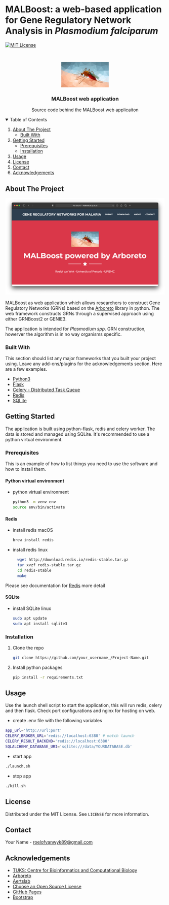 # MALBoost: a web-based application for Gene Regulatory Network Analysis in *Plasmodium falciparum*

[![MIT License][license-shield]][license-url]


<!-- PROJECT LOGO -->
<br />
<p align="center">
  <a href="https://github.com/othneildrew/Best-README-Template">
    <img src="static/img/malpar.jpg" alt="Logo" width="150" height="80">
  </a>

  <h3 align="center">MALBoost web application</h3>

  <p align="center">
    Source code behind the MALBoost web applicaiton
    <br />
    
</p>



<!-- TABLE OF CONTENTS -->
<details open="open">
  <summary>Table of Contents</summary>
  <ol>
    <li>
      <a href="#about-the-project">About The Project</a>
      <ul>
        <li><a href="#built-with">Built With</a></li>
      </ul>
    </li>
    <li>
      <a href="#getting-started">Getting Started</a>
      <ul>
        <li><a href="#prerequisites">Prerequisites</a></li>
        <li><a href="#installation">Installation</a></li>
      </ul>
    </li>
    <li><a href="#usage">Usage</a></li>
    <li><a href="#license">License</a></li>
    <li><a href="#contact">Contact</a></li>
    <li><a href="#acknowledgements">Acknowledgements</a></li>
  </ol>
</details>



<!-- ABOUT THE PROJECT -->
## About The Project

[![Product Name Screen Shot][product-screenshot]](http://malboost.bi.up.ac.za)

MALBoost as web application which allows researchers to construct Gene Regulatory Networks (GRNs) based on the [Arboreto](https://doi.org/10.1093/bioinformatics/bty916) library in python. The web framework constructs GRNs through a supervised approach using either GRNBoost2 or GENIE3.

The application is intended for *Plasmodium spp.* GRN construction, howerver the algorithm is in no way organisms specific.

### Built With

This section should list any major frameworks that you built your project using. Leave any add-ons/plugins for the acknowledgements section. Here are a few examples.
* [Python3](https://www.python.org)
* [Flask](https://flask.palletsprojects.com)
* [Celery - Distributed Task Queue](https://docs.celeryproject.org/en/stable/index.html)
* [Redis](https://redis.io)
* [SQLite](https://www.sqlite.org/index.html)


<!-- GETTING STARTED -->
## Getting Started

The application is built using python-flask, redis and celery worker. The data is stored and managed using SQLite.
It's recommended to use a python virtual environment.

### Prerequisites

This is an example of how to list things you need to use the software and how to install them.
#### Python virtual environment
* python virtual environment
  ```sh
  python3 -m venv env
  source env/bin/activate
  ```

#### Redis
* install redis macOS
  ```sh
  brew install redis
  ```

* install redis linux
  ```sh
    wget http://download.redis.io/redis-stable.tar.gz
    tar xvzf redis-stable.tar.gz
    cd redis-stable
    make
  ```

Please see documentation for [Redis](https://redis.io) more detail

#### SQLite
* install SQLite linux
  ```sh
  sudo apt update
  sudo apt install sqlite3
  ```

### Installation

1. Clone the repo
   ```sh
   git clone https://github.com/your_username_/Project-Name.git
   ```
2. Install python packages
   ```sh
   pip install -r requirements.txt
   ```



<!-- USAGE EXAMPLES -->
## Usage

Use the launch shell script to start the application, this will run redis, celery and then flask.
Check port configurations and nginx for hosting on web.
* create .env file with the following variables
```sh
app_url='http://url:port'
CELERY_BROKER_URL='redis://localhost:6380' # match launch
CELERY_RESULT_BACKEND='redis://localhost:6380'
SQLALCHEMY_DATABASE_URI='sqlite:///data/YOURDATABASE.db'
```

* start app
```sh
./launch.sh
```
* stop app
```sh
./kill.sh
```

<!-- LICENSE -->
## License

Distributed under the MIT License. See `LICENSE` for more information.

<!-- CONTACT -->
## Contact

Your Name - roelofvanwyk89@gmail.com

<!-- ACKNOWLEDGEMENTS -->
## Acknowledgements
* [TUKS: Centre for Bioinformatics and Computational Biology](https://www.up.ac.za/centre-for-bioinformatics-and-computational-biology)
* [Arboreto](https://arboreto.readthedocs.io/en/latest/)
* [Aertslab](https://github.com/aertslab/arboreto)
* [Choose an Open Source License](https://choosealicense.com)
* [GitHub Pages](https://pages.github.com)
* [Bootstrap](https://stackpath.bootstrapcdn.com)

<!-- MARKDOWN LINKS & IMAGES -->
<!-- https://www.markdownguide.org/basic-syntax/#reference-style-links -->
[issues-shield]: https://img.shields.io/github/issues/othneildrew/Best-README-Template.svg?style=for-the-badge
[issues-url]: https://github.com/othneildrew/Best-README-Template/issues
[license-shield]: https://img.shields.io/github/license/othneildrew/Best-README-Template.svg?style=for-the-badge
[license-url]: https://github.com/othneildrew/Best-README-Template/blob/master/LICENSE.txt
[product-screenshot]: static/img/product-sh.png
